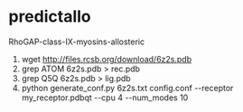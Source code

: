 # predictallo
RhoGAP-class-IX-myosins-allosteric
1. wget http://files.rcsb.org/download/6z2s.pdb
1. grep ATOM 6z2s.pdb > rec.pdb
2. grep Q5Q 6z2s.pdb > lig.pdb
3. python generate_conf.py 6z2s.txt config.conf --receptor my_receptor.pdbqt --cpu 4 --num_modes 10
